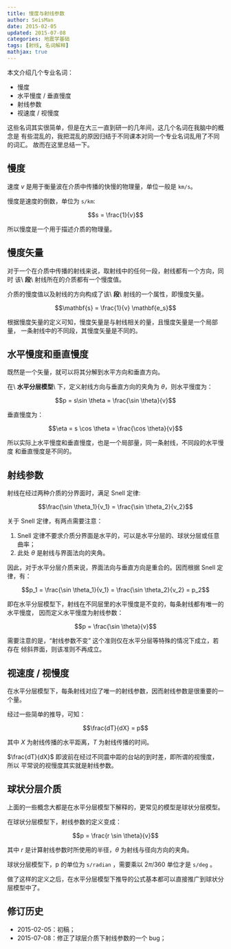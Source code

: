 ```yaml
---
title: 慢度与射线参数
author: SeisMan
date: 2015-02-05
updated: 2015-07-08
categories: 地震学基础
tags: [射线, 名词解释]
mathjax: true
---
```


本文介绍几个专业名词：

-   慢度
-   水平慢度 / 垂直慢度
-   射线参数
-   视速度 / 视慢度

这些名词其实很简单，但是在大三一直到研一的几年间，这几个名词在我脑中的概念是
有些混乱的，我把混乱的原因归结于不同课本对同一个专业名词乱用了不同的词汇。
故而在这里总结一下。

<!--more-->

## 慢度

速度 $v$ 是用于衡量波在介质中传播的快慢的物理量，单位一般是 `km/s`。

慢度是速度的倒数，单位为 `s/km`:

$$s = \frac{1}{v}$$

所以慢度是一个用于描述介质的物理量。

## 慢度矢量

对于一个在介质中传播的射线来说，取射线中的任何一段，射线都有一个方向，同时
该\ **段**\ 射线所在的介质都有一个慢度值。

介质的慢度值以及射线的方向构成了该\ **段**\ 射线的一个属性，即慢度矢量。

$$\mathbf{s} = \frac{1}{v} \mathbf{e_s}$$

根据慢度矢量的定义可知，慢度矢量是与射线相关的量，且慢度矢量是一个局部量，
一条射线中的不同段，其慢度矢量是不同的。

## 水平慢度和垂直慢度

既然是一个矢量，就可以将其分解到水平方向和垂直方向。

在\ **水平分层模型**\ 下，定义射线方向与垂直方向的夹角为 $\theta$，则水平慢度为：

$$p = s\sin \theta = \frac{\sin \theta}{v}$$

垂直慢度为：

$$\eta = s \cos \theta = \frac{\cos \theta}{v}$$

所以实际上水平慢度和垂直慢度，也是一个局部量，同一条射线，不同段的水平慢度
和垂直慢度是不同的。

## 射线参数

射线在经过两种介质的分界面时，满足 Snell 定律:

$$\frac{\sin \theta_1}{v_1} = \frac{\sin \theta_2}{v_2}$$

关于 Snell 定律，有两点需要注意：

1.  Snell 定律不要求介质分界面是水平的，可以是水平分层的、球状分层或任意曲率；
2.  此处 $\theta$ 是射线与界面法向的夹角。

因此，对于水平分层介质来说，界面法向与垂直方向是重合的。因而根据 Snell 定律，有：

$$p_1 = \frac{\sin \theta_1}{v_1} = \frac{\sin \theta_2}{v_2} = p_2$$

即在水平分层模型下，射线在不同层里的水平慢度是不变的，每条射线都有唯一的水平慢度，
因而定义水平慢度为射线参数：

$$p = \frac{\sin \theta}{v}$$

需要注意的是，“射线参数不变” 这个准则仅在水平分层等特殊的情况下成立，若存在
倾斜界面，则该准则不再成立。

## 视速度 / 视慢度

在水平分层模型下，每条射线对应了唯一的射线参数，因而射线参数是很重要的一个量。

经过一些简单的推导，可知：

$$\frac{dT}{dX} = p$$

其中 $X$ 为射线传播的水平距离，$T$ 为射线传播的时间。

$\frac{dT}{dX}$ 即波前在经过不同震中距的台站的到时差，即所谓的视慢度，所以
平常说的视慢度其实就是射线参数。

## 球状分层介质

上面的一些概念大都是在水平分层模型下解释的，更常见的模型是球状分层模型。

在球状分层模型下，射线参数的定义变成：

$$p = \frac{r \sin \theta}{v}$$

其中 $r$ 是计算射线参数时所使用的半径，$\theta$ 为射线与径向方向的夹角。

球状分层模型下，p 的单位为 `s/radian` ，需要乘以 $2\pi/360$ 单位才是 `s/deg` 。

做了这样的定义之后，在水平分层模型下推导的公式基本都可以直接推广到球状分层模型中了。

## 修订历史

-   2015-02-05：初稿；
-   2015-07-08：修正了球层介质下射线参数的一个 bug；
